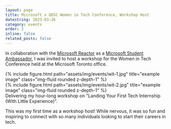 ```yaml
---
layout: page
title: Microsoft x GDSC Women in Tech Conference, Workshop Host
datestring: 2023-03-26
category: events
order: 2
inline: false
related_posts: false
---
```


In collaboration with the <a href="https://developer.microsoft.com/en-us/reactor/home/index/">Microsoft Reactor</a> as a <a href="https://mvp.microsoft.com/studentambassadors">Microsoft Student Ambassador</a>, I was invited to host a workshop for the Women in Tech Conference held at the Microsoft Toronto office. 

<div class="row justify-content-sm-center">
    <div class="col-sm mt-3 mt-md-0">
        {% include figure.html path="assets/img/events/wit-1.jpg" title="example image" class="img-fluid rounded z-depth-1" %}
    </div>
    <div class="col-sm mt-3 mt-md-0">
        {% include figure.html path="assets/img/events/wit-2.jpg" title="example image" class="img-fluid rounded z-depth-1" %}
    </div>
</div>
<div class="caption">
    Delivering my hour-long workshop on "Landing Your First Tech Internship (With Little Experience)".
</div>

This was my first time as a workshop host! While nervous, it was so fun and inspiring to connect with so many individuals looking to start their careers in tech. 